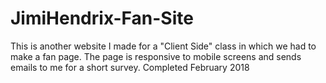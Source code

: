 # JimiHendrix-Fan-Site
This is another website I made for a "Client Side" class in which we had to 
make a fan page. The page is responsive to mobile screens and sends emails 
to me for a short survey.
Completed February 2018
